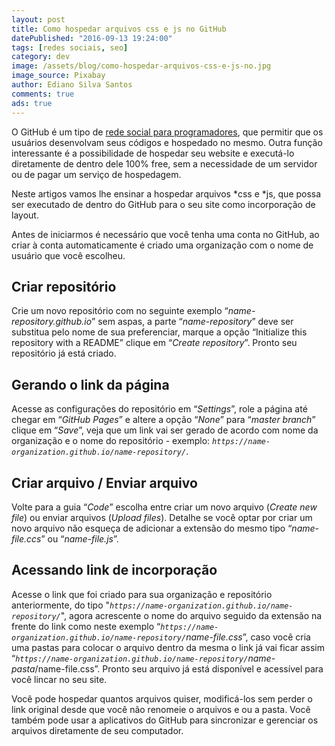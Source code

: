 ```yaml
---
layout: post
title: Como hospedar arquivos css e js no GitHub
datePublished: "2016-09-13 19:24:00"
tags: [redes sociais, seo]
category: dev
image: /assets/blog/como-hospedar-arquivos-css-e-js-no.jpg
image_source: Pixabay
author: Ediano Silva Santos
comments: true
ads: true
---
```


O GitHub é um tipo de <a href="http://www.insideblock.com/blog/github-rede-social-dos-programadores.html">rede social para programadores</a>, que permitir que os usuários desenvolvam seus códigos e hospedado no mesmo. Outra função interessante é a possibilidade de hospedar seu website e executá-lo diretamente de dentro dele 100% free, sem a necessidade de um servidor ou de pagar um serviço de hospedagem.

Neste artigos vamos lhe ensinar a hospedar arquivos *css e *js, que possa ser executado de dentro do GitHub para o seu site como incorporação de layout.

Antes de iniciarmos é necessário que você tenha uma conta no GitHub, ao criar à conta automaticamente é criado uma organização com o nome de usuário que você escolheu.

## Criar repositório
Crie um novo repositório com no seguinte exemplo “*name-repository.github.io*” sem aspas, a parte “*name-repository*” deve ser substitua pelo nome de sua preferenciar, marque a opção “Initialize this repository with a README” clique em “*Create repository*”. Pronto seu repositório já está criado.

## Gerando o link da página
Acesse as configurações do repositório em “*Settings*”, role a página até chegar em “*GitHub Pages*” e altere a opção “*None*” para “*master branch*” clique em “*Save*”, veja que um link vai ser gerado de acordo com nome da organização e o nome do repositório - exemplo: *`https://name-organization.github.io/name-repository/`*.

## Criar arquivo / Enviar arquivo
Volte para a guia “*Code*” escolha entre criar um novo arquivo (*Create new file*) ou enviar arquivos (*Upload files*). Detalhe se você optar por criar um novo arquivo não esqueça de adicionar a extensão do mesmo tipo “*name-file.ccs*” ou “*name-file.js*”.

## Acessando link de incorporação
Acesse o link que foi criado para sua organização e repositório anteriormente, do tipo "*`https://name-organization.github.io/name-repository/`*", agora acrescente o nome do arquivo seguido da extensão na frente do link como neste exemplo “*`https://name-organization.github.io/name-repository/`name-file.css*”, caso você cria uma pastas para colocar o arquivo dentro da mesma o link já vai ficar assim “*`https://name-organization.github.io/name-repository/`name-pasta*/name-file.css”. Pronto seu arquivo já está disponível e acessível para você lincar no seu site.

Você pode hospedar quantos arquivos quiser, modificá-los sem perder o link original desde que você não renomeie o arquivos e ou a pasta. Você também pode usar a aplicativos do GitHub para sincronizar e gerenciar os arquivos diretamente de seu computador.